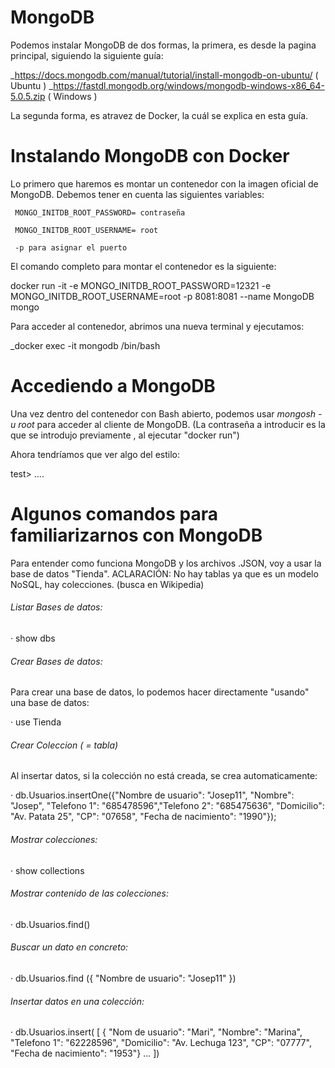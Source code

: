 # MongoDB

Podemos instalar MongoDB de dos formas, la primera, es desde la pagina principal, siguiendo la siguiente guía: 

_https://docs.mongodb.com/manual/tutorial/install-mongodb-on-ubuntu/ ( Ubuntu )
_https://fastdl.mongodb.org/windows/mongodb-windows-x86_64-5.0.5.zip ( Windows )

La segunda forma, es atravez de Docker, la cuál se explica en esta guía.

# Instalando MongoDB con Docker

Lo primero que haremos es montar un contenedor con la imagen oficial de MongoDB. Debemos tener en cuenta las siguientes variables:


     MONGO_INITDB_ROOT_PASSWORD= contraseña
 
     MONGO_INITDB_ROOT_USERNAME= root
 
     -p para asignar el puerto

El comando completo para montar el contenedor es la siguiente:



docker run -it -e MONGO_INITDB_ROOT_PASSWORD=12321 -e MONGO_INITDB_ROOT_USERNAME=root -p 8081:8081 --name MongoDB mongo



Para acceder al contenedor, abrimos una nueva terminal y ejecutamos: 

_docker exec -it mongodb /bin/bash

# Accediendo a MongoDB

Una vez dentro del contenedor con Bash abierto, podemos usar _mongosh -u root_ para acceder al cliente de MongoDB. (La contraseña a introducir es la que se introdujo previamente , al ejecutar "docker run") 

Ahora tendríamos que ver algo del estilo: 


test> ....


# Algunos comandos para familiarizarnos con MongoDB

Para entender como funciona MongoDB y los archivos .JSON, voy a usar la base de datos "Tienda".
ACLARACIÓN: No hay tablas ya que es un modelo NoSQL, hay colecciones. (busca en Wikipedia)


###### Listar Bases de datos:

 · show dbs

###### Crear Bases de datos:

 Para crear una base de datos, lo podemos hacer directamente "usando" una base de datos:
 
 · use Tienda
 
###### Crear Coleccion ( = tabla)

Al insertar datos, si la colección no está creada, se crea automaticamente:

 · db.Usuarios.insertOne({"Nombre de usuario": "Josep11", "Nombre": "Josep", "Telefono 1": "685478596","Telefono 2": "685475636", "Domicilio": "Av. Patata 25", "CP": "07658", "Fecha de nacimiento": "1990"});

###### Mostrar colecciones:

 · show collections
 
###### Mostrar contenido de las colecciones:

 · db.Usuarios.find()
 
###### Buscar un dato en concreto:

 · db.Usuarios.find ({ "Nombre de usuario": "Josep11" })

###### Insertar datos en una colección:

 · db.Usuarios.insert( [ { "Nom de usuario": "Mari", "Nombre": "Marina", "Telefono 1": "62228596", "Domicilio": "Av. Lechuga 123", "CP": "07777", "Fecha de nacimiento": "1953"}
... ])


